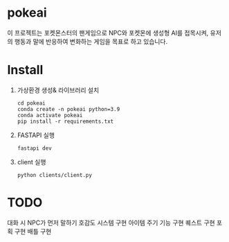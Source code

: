 # pokeai
이 프로젝트는 포켓몬스터의 팬게임으로 NPC와 포켓몬에 생성형 AI를 접목시켜,
유저의 행동과 말에 반응하여 변화하는 게임을 목표로 하고 있습니다.

# Install
1. 가상환경 생성& 라이브러리 설치
   ```
   cd pokeai
   conda create -n pokeai python=3.9
   conda activate pokeai
   pip install -r requirements.txt
   ```
2. FASTAPI 실행
   ```
   fastapi dev
   ```
3. client 실행
   ```
   python clients/client.py
   ```



# TODO
대화 시 NPC가 먼저 말하기
호감도 시스템 구현
아이템 주기 기능 구현
퀘스트 구현
포획 구현
배틀 구현
